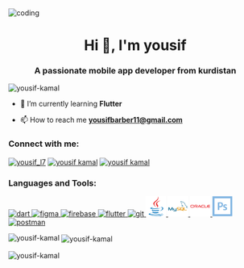 <img align="center" alt="coding" src="https://pbs.twimg.com/media/FSgsUw1WQAEPe2b.jpg:large">
<h1 align="center">Hi 👋, I'm yousif</h1>
<h3 align="center">A passionate mobile app developer from kurdistan</h3>

<p align="left"> <img src="https://komarev.com/ghpvc/?username=yousif-kamal&label=Profile%20views&color=0e75b6&style=flat" alt="yousif-kamal" /> </p>

- 🌱 I’m currently learning **Flutter**

- 📫 How to reach me **yousifbarber11@gmail.com**

<h3 align="left">Connect with me:</h3>
<p align="left">
<a href="https://twitter.com/yousif_l7" target="blank"><img align="center" src="https://raw.githubusercontent.com/rahuldkjain/github-profile-readme-generator/master/src/images/icons/Social/twitter.svg" alt="yousif_l7" height="30" width="40" /></a>
<a href="https://linkedin.com/in/yousif kamal" target="blank"><img align="center" src="https://raw.githubusercontent.com/rahuldkjain/github-profile-readme-generator/master/src/images/icons/Social/linked-in-alt.svg" alt="yousif kamal" height="30" width="40" /></a>
<a href="https://fb.com/yousif kamal" target="blank"><img align="center" src="https://raw.githubusercontent.com/rahuldkjain/github-profile-readme-generator/master/src/images/icons/Social/facebook.svg" alt="yousif kamal" height="30" width="40" /></a>
</p>

<h3 align="left">Languages and Tools:</h3>
<p align="left"> <a href="https://dart.dev" target="_blank" rel="noreferrer"> <img src="https://www.vectorlogo.zone/logos/dartlang/dartlang-icon.svg" alt="dart" width="40" height="40"/> </a> <a href="https://www.figma.com/" target="_blank" rel="noreferrer"> <img src="https://www.vectorlogo.zone/logos/figma/figma-icon.svg" alt="figma" width="40" height="40"/> </a> <a href="https://firebase.google.com/" target="_blank" rel="noreferrer"> <img src="https://www.vectorlogo.zone/logos/firebase/firebase-icon.svg" alt="firebase" width="40" height="40"/> </a> <a href="https://flutter.dev" target="_blank" rel="noreferrer"> <img src="https://www.vectorlogo.zone/logos/flutterio/flutterio-icon.svg" alt="flutter" width="40" height="40"/> </a> <a href="https://git-scm.com/" target="_blank" rel="noreferrer"> <img src="https://www.vectorlogo.zone/logos/git-scm/git-scm-icon.svg" alt="git" width="40" height="40"/> </a> <a href="https://www.java.com" target="_blank" rel="noreferrer"> <img src="https://raw.githubusercontent.com/devicons/devicon/master/icons/java/java-original.svg" alt="java" width="40" height="40"/> </a> <a href="https://www.mysql.com/" target="_blank" rel="noreferrer"> <img src="https://raw.githubusercontent.com/devicons/devicon/master/icons/mysql/mysql-original-wordmark.svg" alt="mysql" width="40" height="40"/> </a> <a href="https://www.oracle.com/" target="_blank" rel="noreferrer"> <img src="https://raw.githubusercontent.com/devicons/devicon/master/icons/oracle/oracle-original.svg" alt="oracle" width="40" height="40"/> </a> <a href="https://www.photoshop.com/en" target="_blank" rel="noreferrer"> <img src="https://raw.githubusercontent.com/devicons/devicon/master/icons/photoshop/photoshop-line.svg" alt="photoshop" width="40" height="40"/> </a> <a href="https://postman.com" target="_blank" rel="noreferrer"> <img src="https://www.vectorlogo.zone/logos/getpostman/getpostman-icon.svg" alt="postman" width="40" height="40"/> </a> </p>

<p><img align="left" src="https://github-readme-stats.vercel.app/api/top-langs?username=yousif-kamal&show_icons=true&locale=en&layout=compact" alt="yousif-kamal" /></p>

<p>&nbsp;<img align="center" src="https://github-readme-stats.vercel.app/api?username=yousif-kamal&show_icons=true&locale=en" alt="yousif-kamal" /></p>

<p><img align="center" src="https://github-readme-streak-stats.herokuapp.com/?user=yousif-kamal&" alt="yousif-kamal" /></p>
